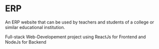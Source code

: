 # ERP
An ERP website that can be used by teachers and students of a college or similar educational institution.

Full-stack Web-Developement project using ReactJs for Frontend and NodeJs for Backend
